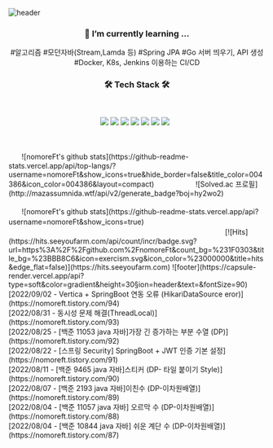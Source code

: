
![header](https://capsule-render.vercel.app/api?type=waving&color=gradient&height=250&section=header&text=nomoreFt%20&fontSize=90)
<h3 align="center"><b>🌱 I’m currently learning ...</b></h3>
<p align="center">
#알고리즘 #모던자바(Stream,Lamda 등) #Spring JPA #Go 서버 띄우기, API 생성 #Docker, K8s, Jenkins 이용하는 CI/CD
</p>
<h3 align="center"><b>🛠 Tech Stack 🛠</b></h3>
</br>
<p align="center">
 <img src="https://img.shields.io/badge/Go-00599C?style=flat&logo=Go&logoColor=1EDDFF"/>
 <img src="https://img.shields.io/badge/Java-black?style=flat&logo=Java&logoColor=FF0000"/>
 <img src="https://img.shields.io/badge/JavaScript-F7DF1E?style=flat&logo=JavaScript&logoColor=white"/>
 <img src="https://img.shields.io/badge/SpringBoot-47A248?style=flat&logo=Spring Boot&logoColor=#1EDDFF"/>
 <img src="https://img.shields.io/badge/Docker-00599C?style=flat&logo=Docker&logoColor=#1EDDFF"/>
 <img src="https://img.shields.io/badge/Kubernetes-00599C?style=flat&logo=Kubernetes&logoColor=8B4513"/>
 <img src="https://img.shields.io/badge/MySQL-4479A1?style=flat-square&logo=MySQL&logoColor=white"/></a> &nbsp 
 
                   
</p>
<br>
<br>
ㅤㅤ![nomoreFt's github stats](https://github-readme-stats.vercel.app/api/top-langs/?username=nomoreFt&show_icons=true&hide_border=false&title_color=004386&icon_color=004386&layout=compact)ㅤㅤㅤㅤㅤㅤ
![Solved.ac 프로필](http://mazassumnida.wtf/api/v2/generate_badge?boj=hy2wo2) 
<br>
<br>
ㅤㅤ![nomoreFt's github stats](https://github-readme-stats.vercel.app/api?username=nomoreFt&show_icons=true)
ㅤㅤㅤㅤㅤㅤㅤㅤㅤㅤㅤㅤㅤㅤㅤㅤㅤㅤㅤㅤㅤㅤㅤㅤㅤㅤㅤㅤㅤㅤㅤㅤㅤㅤㅤㅤㅤㅤㅤㅤㅤㅤㅤㅤㅤㅤㅤㅤㅤㅤㅤ[![Hits](https://hits.seeyoufarm.com/api/count/incr/badge.svg?url=https%3A%2F%2Fgithub.com%2FnomoreFt&count_bg=%231F0303&title_bg=%23BBB8C6&icon=exercism.svg&icon_color=%23000000&title=hits&edge_flat=false)](https://hits.seeyoufarm.com)
![footer](https://capsule-render.vercel.app/api?type=soft&color=gradient&height=30&section=header&text=&fontSize=90)
<!--
**nomoreFt/nomoreFt** is a ✨ _special_ ✨ repository because its `README.md` (this file) appears on your GitHub profile.
Here are some ideas to get you started:
- 🔭 I’m currently working on ...
- 🌱 I’m currently learning ...
- 👯 I’m looking to collaborate on ...
- 🤔 I’m looking for help with ...
- 💬 Ask me about ...
- 📫 How to reach me: ...
- 😄 Pronouns: ...
- ⚡ Fun fact: ...
-->
[2022/09/02 - Vertica + SpringBoot 연동 오류 (HikariDataSource eror)](https://nomoreft.tistory.com/94) <br/>
[2022/08/31 - 동시성 문제 해결(ThreadLocal)](https://nomoreft.tistory.com/93) <br/>
[2022/08/25 - [백준 11053 java 자바]가장 긴 증가하는 부분 수열 (DP)](https://nomoreft.tistory.com/92) <br/>
[2022/08/22 - [스프링 Security] SpringBoot + JWT 인증 기본 설정](https://nomoreft.tistory.com/91) <br/>
[2022/08/11 - [백준 9465 java 자바]스티커 (DP- 타일 붙이기 Style)](https://nomoreft.tistory.com/90) <br/>
[2022/08/07 - [백준 2193 java 자바]이친수 (DP-이차원배열)](https://nomoreft.tistory.com/89) <br/>
[2022/08/04 - [백준 11057 java 자바] 오르막 수 (DP-이차원배열)](https://nomoreft.tistory.com/88) <br/>
[2022/08/04 - [백준 10844 java 자바] 쉬운 계단 수 (DP-이차원배열)](https://nomoreft.tistory.com/87) <br/>
